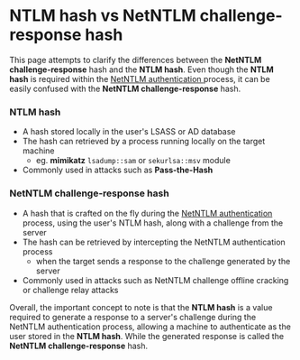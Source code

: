 # NTLM hash vs NetNTLM challenge-response hash

This page attempts to clarify the differences between the **NetNTLM challenge-response** hash and the **NTLM hash**. Even though the **NTLM hash** is required within the [NetNTLM authentication ](https://jarrettgxz-sec.gitbook.io/penetration-testing-ethical-hacking-concepts/windows-active-directory/initial-access/authentication/netntlm)process, it can be easily confused with the **NetNTLM challenge-response** hash.

### NTLM hash

* A hash stored locally in the user's LSASS or AD database
* The hash can retrieved by a process running locally on the target machine
  * eg. **mimikatz** `lsadump::sam` or `sekurlsa::msv` module
* Commonly used in attacks such as **Pass-the-Hash**

### NetNTLM challenge-response hash

* A hash that is crafted on the fly during the [NetNTLM authentication ](https://jarrettgxz-sec.gitbook.io/penetration-testing-ethical-hacking-concepts/windows-active-directory/initial-access/authentication/netntlm)process, using the user's NTLM hash, along with a challenge from the server
* The hash can be retrieved by intercepting the NetNTLM authentication process
  * when the target sends a response to the challenge generated by the server
* Commonly used in attacks such as NetNTLM challenge offline cracking or challenge relay attacks



Overall, the important concept to note is that the **NTLM hash** is a value required to generate a response to a server's challenge during the NetNTLM authentication process, allowing a machine to authenticate as the user stored in the **NTLM hash**. While the generated response is called the **NetNTLM challenge-response** hash.
